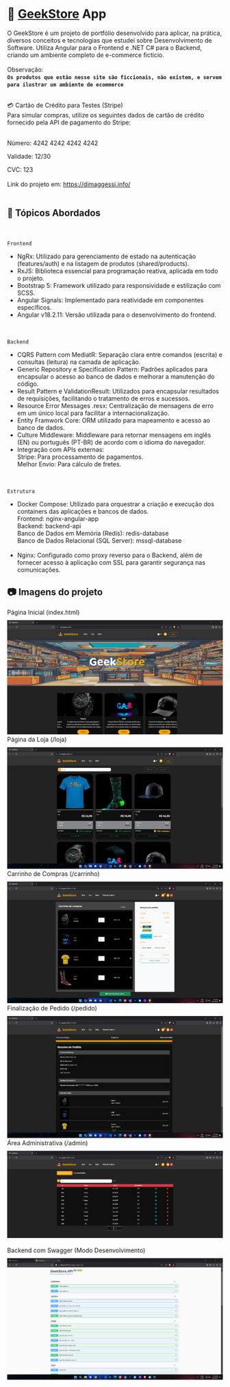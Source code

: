 # 🛒 [GeekStore](https://dimaggessi.info/) App 

O GeekStore é um projeto de portfólio desenvolvido para aplicar, na prática, diversos conceitos e tecnologias que estudei sobre Desenvolvimento de Software. Utiliza Angular para o Frontend e .NET C# para o Backend, criando um ambiente completo de e-commerce fictício.
</br></br>
Observação:
</br>
**` Os produtos que estão nesse site são ficcionais, não existem, e servem para ilustrar um ambiente de ecommerce `**

</br>
💳 Cartão de Crédito para Testes (Stripe)</br>
Para simular compras, utilize os seguintes dados de cartão de crédito fornecido pela API de pagamento do Stripe:
</br></br>

Número: 4242 4242 4242 4242

Validade: 12/30

CVC: 123
</br></br>
Link do projeto em: https://dimaggessi.info/
</br></br>

## 📃 Tópicos Abordados 
</br>

`Frontend`
<ul>
  <li>NgRx: Utilizado para gerenciamento de estado na autenticação (features/auth) e na listagem de produtos (shared/products).</li>
  <li>RxJS: Biblioteca essencial para programação reativa, aplicada em todo o projeto.</li>
  <li>Bootstrap 5: Framework utilizado para responsividade e estilização com SCSS.</li>
  <li>Angular Signals: Implementado para reatividade em componentes específicos.</li>
  <li>Angular v18.2.11: Versão utilizada para o desenvolvimento do frontend.</li>
</ul>

</br>

`Backend`
<ul>
  <li>CQRS Pattern com MediatR: Separação clara entre comandos (escrita) e consultas (leitura) na camada de aplicação.</li>
  <li>Generic Repository e Specification Pattern: Padrões aplicados para encapsular o acesso ao banco de dados e melhorar a manutenção do código.</li>
  <li>Result Pattern e ValidationResult: Utilizados para encapsular resultados de requisições, facilitando o tratamento de erros e sucessos.</li>
  <li>Resource Error Messages .resx: Centralização de mensagens de erro em um único local para facilitar a internacionalização.</li>
  <li>Entity Framwork Core: ORM utilizado para mapeamento e acesso ao banco de dados.</li>
  <li>Culture Middleware: Middleware para retornar mensagens em inglês (EN) ou português (PT-BR) de acordo com o idioma do navegador.</li>
  <li>Integração com APIs externas:</li>
  Stripe: Para processamento de pagamentos.</br>
  Melhor Envio: Para cálculo de fretes.
  </ul>
</ul>
</br>

`Estrutura`
<ul>
  <li>Docker Compose: Utilizado para orquestrar a criação e execução dos containers das aplicações e bancos de dados.</li>
   Frontend: nginx-angular-app</br>
   Backend: backend-api</br>
   Banco de Dados em Memória (Redis): redis-database</br>
   Banco de Dados Relacional (SQL Server): mssql-database</br>
  </br>
  <li>Nginx: Configurado como proxy reverso para o Backend, além de fornecer acesso à aplicação com SSL para garantir segurança nas comunicações.</li>
</ul>

## 📷 Imagens do projeto 
Página Inicial (index.html)
<img style="padding-top:10px;" src="https://github.com/dimaggessi/Geek-Store/blob/main/screenshots/index.jpg"/>
Página da Loja (/loja)
<img style="padding-top:10px;" src="https://github.com/dimaggessi/Geek-Store/blob/main/screenshots/loja.jpg"/>
Carrinho de Compras (/carrinho)
<img style="padding-top:10px;" src="https://github.com/dimaggessi/Geek-Store/blob/main/screenshots/carrinho.jpg"/>
Finalização de Pedido (/pedido)
<img style="padding-top:10px;" src="https://github.com/dimaggessi/Geek-Store/blob/main/screenshots/pedido.jpg"/>
Área Administrativa (/admin)
<img style="padding-top:10px;" src="https://github.com/dimaggessi/Geek-Store/blob/main/screenshots/admin.jpg"/>
</br></br>
Backend com Swagger (Modo Desenvolvimento)
<img style="padding-top:10px;" src="https://github.com/dimaggessi/Geek-Store/blob/main/screenshots/backend.jpg"/>


